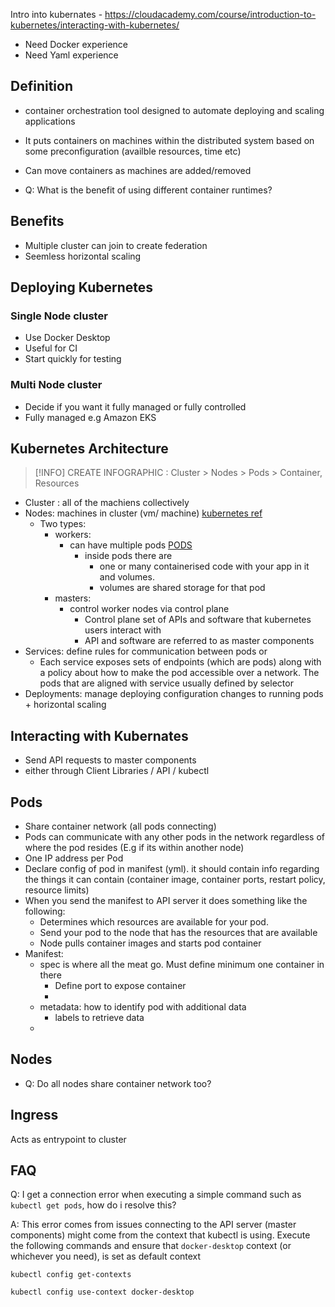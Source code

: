 Intro into kubernates - https://cloudacademy.com/course/introduction-to-kubernetes/interacting-with-kubernetes/

- Need Docker experience
- Need Yaml experience

## Definition

- container orchestration tool designed to automate deploying and scaling applications

- It puts containers on machines within the distributed system based on some preconfiguration (availble resources, time etc)
- Can move containers as machines are added/removed

- Q: What is the benefit of using different container runtimes?

## Benefits

- Multiple cluster can join to create federation
- Seemless horizontal scaling

## Deploying Kubernetes

### Single Node cluster
- Use Docker Desktop
- Useful for CI
- Start quickly for testing

### Multi Node cluster
- Decide if you want it fully managed or fully controlled
- Fully managed e.g Amazon EKS

## Kubernetes Architecture
> [!INFO]
> CREATE INFOGRAPHIC : Cluster > Nodes > Pods > Container, Resources

- Cluster : all of the machiens collectively
- Nodes: machines in cluster (vm/ machine) [kubernetes ref](https://kubernetes.io/docs/tutorials/kubernetes-basics/explore/explore-intro/)
  - Two types:
    - workers:
      - can have multiple pods [PODS](#pods)
        - inside pods there are 
          - one or many containerised code with your app in it and volumes.
          - volumes are shared storage for that pod
    - masters:
      - control worker nodes via control plane
        - Control plane set of APIs and software that kubernetes users interact with
        - API and software are referred to as master components
- Services: define rules for communication between pods or 
  - Each service exposes sets of endpoints (which are pods) along with a policy about how to make the pod accessible over a network. The pods that are aligned with service usually defined by selector
- Deployments: manage deploying configuration changes to running pods + horizontal scaling

## Interacting with Kubernates
- Send API requests to master components
- either through Client Libraries / API / kubectl


## Pods
- Share container network (all pods connecting)
- Pods can communicate with any other pods in the network regardless of where the pod resides (E.g if its within another node)
- One IP address per Pod
- Declare config of pod in manifest (yml). it should contain info regarding the things it can contain (container image, container ports, restart policy, resource limits)
- When you send the manifest to API server it does something like the following:
  - Determines which resources are available for your pod.
  - Send your pod to the node that has the resources that are available
  - Node pulls container images and starts pod container
- Manifest:
  - spec is  where all the meat go. Must define minimum one container in there
    - Define port to expose container
    - 
  - metadata: how to identify pod with additional data
    - labels to retrieve data
  - 
  


## Nodes
- Q: Do all nodes share container network too?

## Ingress
Acts as entrypoint to cluster

## FAQ
Q: I get a connection error when executing a simple command such as `kubectl get pods`, how do i resolve this?

A: This error comes from issues connecting to the API server (master components) might come from the context that kubectl is using. Execute the following commands and ensure that `docker-desktop` context (or whichever you need), is set as default context
```
kubectl config get-contexts

kubectl config use-context docker-desktop
```
